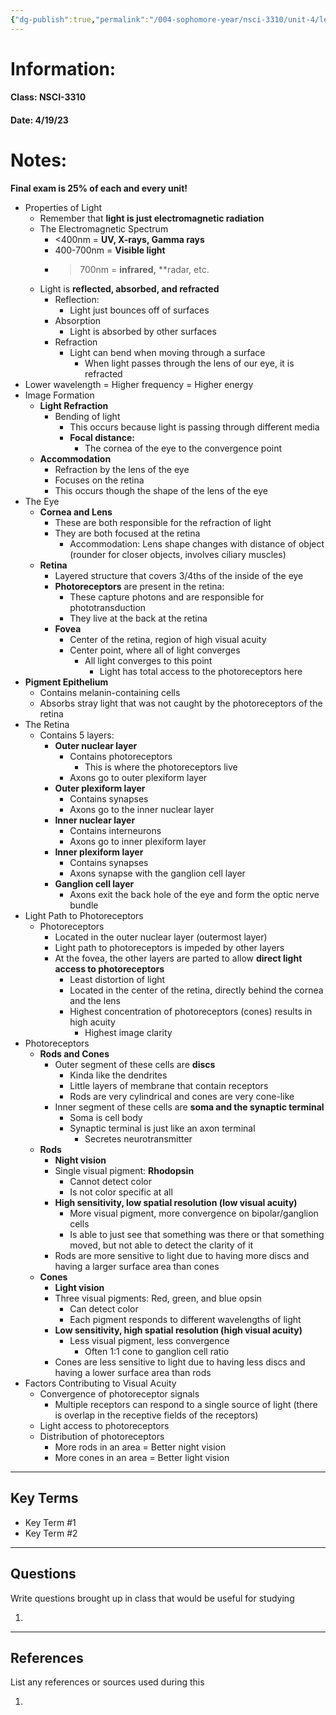 ```yaml
---
{"dg-publish":true,"permalink":"/004-sophomore-year/nsci-3310/unit-4/lectures/lecture-28-eye-and-retina-part-i/","tags":["Lecture"]}
---
```


# Information:

#### Class: NSCI-3310

#### Date: 4/19/23

# Notes:

**Final exam is 25% of each and every unit!**

- Properties of Light
    - Remember that **light is just electromagnetic radiation**
    - The Electromagnetic Spectrum
        - <400nm = **UV, X-rays, Gamma rays**
        - 400-700nm = **Visible light**
        - >700nm = **infrared,** **radar, etc.
    - Light is **reflected, absorbed, and refracted**
        - Reflection:
            - Light just bounces off of surfaces
        - Absorption
            - Light is absorbed by other surfaces
        - Refraction
            - Light can bend when moving through a surface
                - When light passes through the lens of our eye, it is refracted
- Lower wavelength = Higher frequency = Higher energy
- Image Formation
    - **Light Refraction**
        - Bending of light
            - This occurs because light is passing through different media
            - **Focal distance:**
                - The cornea of the eye to the convergence point
    - **Accommodation**
        - Refraction by the lens of the eye
        - Focuses on the retina
        - This occurs though the shape of the lens of the eye
- The Eye
    - **Cornea and Lens**
        - These are both responsible for the refraction of light
        - They are both focused at the retina
            - Accommodation: Lens shape changes with distance of object (rounder for closer objects, involves ciliary muscles)
    - **Retina**
        - Layered structure that covers 3/4ths of the inside of the eye
        - **Photoreceptors** are present in the retina:
            - These capture photons and are responsible for phototransduction
            - They live at the back at the retina
        - **Fovea**
            - Center of the retina, region of high visual acuity
            - Center point, where all of light converges
                - All light converges to this point
                    - Light has total access to the photoreceptors here
- **Pigment Epithelium**
    - Contains melanin-containing cells
    - Absorbs stray light that was not caught by the photoreceptors of the retina
- The Retina
    - Contains 5 layers:
        - **Outer nuclear layer**
            - Contains photoreceptors
                - This is where the photoreceptors live
            - Axons go to outer plexiform layer
        - **Outer plexiform layer**
            - Contains synapses
            - Axons go to the inner nuclear layer
        - **Inner nuclear layer**
            - Contains interneurons
            - Axons go to inner plexiform layer
        - **Inner plexiform layer**
            - Contains synapses
            - Axons synapse with the ganglion cell layer
        - **Ganglion cell layer**
            - Axons exit the back hole of the eye and form the optic nerve bundle
- Light Path to Photoreceptors
    - Photoreceptors
        - Located in the outer nuclear layer (outermost layer)
        - Light path to photoreceptors is impeded by other layers
        - At the fovea, the other layers are parted to allow **direct light access to photoreceptors**
            - Least distortion of light
            - Located in the center of the retina, directly behind the cornea and the lens
            - Highest concentration of photoreceptors (cones) results in high acuity
                - Highest image clarity
- Photoreceptors
    - **Rods and Cones**
        - Outer segment of these cells are **discs**
            - Kinda like the dendrites
            - Little layers of membrane that contain receptors
            - Rods are very cylindrical and cones are very cone-like
        - Inner segment of these cells are **soma and the synaptic terminal**
            - Soma is cell body
            - Synaptic terminal is just like an axon terminal
                - Secretes neurotransmitter
    - **Rods**
        - **Night vision**
        - Single visual pigment: **Rhodopsin**
            - Cannot detect color
            - Is not color specific at all
        - **High sensitivity, low spatial resolution (low visual acuity)**
            - More visual pigment, more convergence on bipolar/ganglion cells
            - Is able to just see that something was there or that something moved, but not able to detect the clarity of it
        - Rods are more sensitive to light due to having more discs and having a larger surface area than cones
    - **Cones**
        - **Light vision**
        - Three visual pigments: Red, green, and blue opsin
            - Can detect color
            - Each pigment responds to different wavelengths of light
        - **Low sensitivity, high spatial resolution (high visual acuity)**
            - Less visual pigment, less convergence
                - Often 1:1 cone to ganglion cell ratio
        - Cones are less sensitive to light due to having less discs and having a lower surface area than rods
- Factors Contributing to Visual Acuity
    - Convergence of photoreceptor signals
        - Multiple receptors can respond to a single source of light (there is overlap in the receptive fields of the receptors)
    - Light access to photoreceptors
    - Distribution of photoreceptors
        - More rods in an area = Better night vision
        - More cones in an area = Better light vision
---

## Key Terms

- Key Term #1
- Key Term #2

---

## Questions

Write questions brought up in class that would be useful for studying

1.

---

## References

List any references or sources used during this

1.